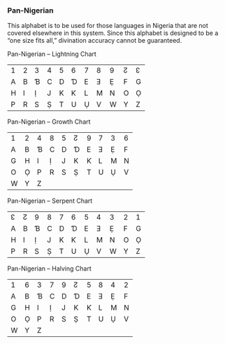 ### <span id="anchor-65"></span>Pan-Nigerian

This alphabet is to be used for those languages in Nigeria that are not
covered elsewhere in this system. Since this alphabet is designed to be
a “one size fits all,” divination accuracy cannot be guaranteed. 

Pan-Nigerian – Lightning Chart

|   |   |   |   |   |   |   |   |   |   |   |
| - | - | - | - | - | - | - | - | - | - | - |
| 1 | 2 | 3 | 4 | 5 | 6 | 7 | 8 | 9 | ↊ | ↋ |
| A | B | Ɓ | C | D | Ɗ | E | Ǝ | Ẹ | F | G |
| H | I | Ị | J | K | Ƙ | L | M | N | O | Ọ |
| P | R | S | Ṣ | T | U | Ụ | V | W | Y | Z |

Pan-Nigerian – Growth Chart

|   |   |   |   |   |   |   |   |   |   |
| - | - | - | - | - | - | - | - | - | - |
| 1 | 2 | 4 | 8 | 5 | ↊ | 9 | 7 | 3 | 6 |
| A | B | Ɓ | C | D | Ɗ | E | Ǝ | Ẹ | F |
| G | H | I | Ị | J | K | Ƙ | L | M | N |
| O | Ọ | P | R | S | Ṣ | T | U | Ụ | V |
| W | Y | Z |   |   |   |   |   |   |   |

Pan-Nigerian – Serpent Chart

|   |   |   |   |   |   |   |   |   |   |   |
| - | - | - | - | - | - | - | - | - | - | - |
| ↋ | ↊ | 9 | 8 | 7 | 6 | 5 | 4 | 3 | 2 | 1 |
| A | B | Ɓ | C | D | Ɗ | E | Ǝ | Ẹ | F | G |
| H | I | Ị | J | K | Ƙ | L | M | N | O | Ọ |
| P | R | S | Ṣ | T | U | Ụ | V | W | Y | Z |

Pan-Nigerian – Halving Chart

|   |   |   |   |   |   |   |   |   |   |
| - | - | - | - | - | - | - | - | - | - |
| 1 | 6 | 3 | 7 | 9 | ↊ | 5 | 8 | 4 | 2 |
| A | B | Ɓ | C | D | Ɗ | E | Ǝ | Ẹ | F |
| G | H | I | Ị | J | K | Ƙ | L | M | N |
| O | Ọ | P | R | S | Ṣ | T | U | Ụ | V |
| W | Y | Z |   |   |   |   |   |   |   |
